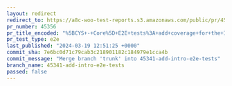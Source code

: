 ```yaml
---
layout: redirect
redirect_to: https://a8c-woo-test-reports.s3.amazonaws.com/public/pr/45356/e2e/index.html
pr_number: 45356
pr_title_encoded: "%5BCYS+-+Core%5D+E2E+tests%3A+add+coverage+for+the+Intro+page"
pr_test_type: e2e
last_published: "2024-03-19 12:51:25 +0000"
commit_sha: 7e6bc0d71c79cab3c218901182c184979e1cca4b
commit_message: "Merge branch 'trunk' into 45341-add-intro-e2e-tests"
branch_name: 45341-add-intro-e2e-tests
passed: false
---
```

